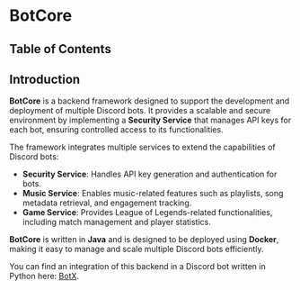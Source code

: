 # BotCore

## Table of Contents

## Introduction

**BotCore** is a backend framework designed to support the development and deployment of multiple Discord bots. It provides a scalable and secure environment by implementing a **Security Service** that manages API keys for each bot, ensuring controlled access to its functionalities.

The framework integrates multiple services to extend the capabilities of Discord bots:
- **Security Service**: Handles API key generation and authentication for bots.
- **Music Service**: Enables music-related features such as playlists, song metadata retrieval, and engagement tracking.
- **Game Service**: Provides League of Legends-related functionalities, including match management and player statistics.

**BotCore** is written in **Java** and is designed to be deployed using **Docker**, making it easy to manage and scale multiple Discord bots efficiently.

You can find an integration of this backend in a Discord bot written in Python here: [BotX](https://github.com/e-honceriu/BotX).

